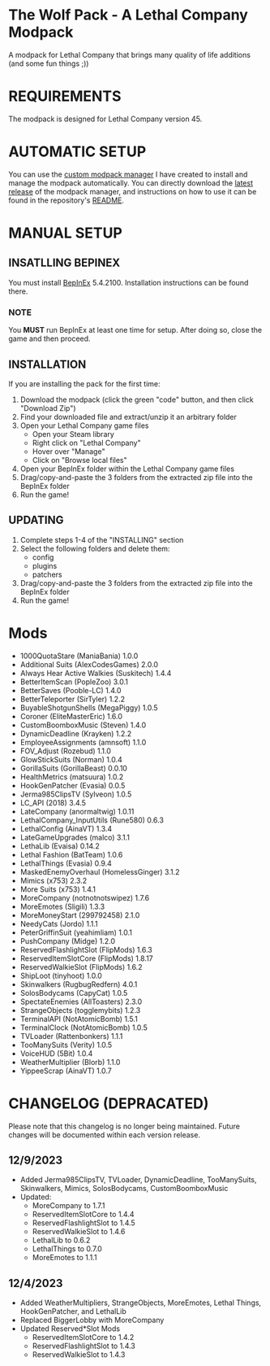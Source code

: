 # The Wolf Pack - A Lethal Company Modpack
A modpack for Lethal Company that brings many quality of life additions (and some fun things ;))

# REQUIREMENTS
The modpack is designed for Lethal Company version 45.  

# AUTOMATIC SETUP
You can use the [custom modpack manager](https://github.com/m-riley04/LethalCompanyModpackInstaller) I have created to install and manage the modpack automatically. You can directly download the [latest release](https://github.com/m-riley04/LethalCompanyModpackInstaller/releases) of the modpack manager, and instructions on how to use it can be found in the repository's [README](https://github.com/m-riley04/LethalCompanyModpackInstaller/blob/master/README.md).

# MANUAL SETUP
## INSATLLING BEPINEX
You must install [BepInEx](https://thunderstore.io/c/lethal-company/p/BepInEx/BepInExPack/) 5.4.2100. 
Installation instructions can be found there. 
### NOTE
You **MUST** run BepInEx at least one time for setup. After doing so, close the game and then proceed.

## INSTALLATION
If you are installing the pack for the first time:
1. Download the modpack (click the green "code" button, and then click "Download Zip")
2. Find your downloaded file and extract/unzip it an arbitrary folder
3. Open your Lethal Company game files
    - Open your Steam library
    - Right click on "Lethal Company"
    - Hover over "Manage"
    - Click on "Browse local files"
4. Open your BepInEx folder within the Lethal Company game files
5. Drag/copy-and-paste the 3 folders from the extracted zip file into the BepInEx folder
6. Run the game!

## UPDATING
1. Complete steps 1-4 of the "INSTALLING" section
2. Select the following folders and delete them:
    - config
    - plugins
    - patchers
3. Drag/copy-and-paste the 3 folders from the extracted zip file into the BepInEx folder
4. Run the game!

# Mods
- 1000QuotaStare (ManiaBania)             1.0.0
- Additional Suits (AlexCodesGames)       2.0.0
- Always Hear Active Walkies (Suskitech)  1.4.4
- BetterItemScan (PopleZoo)               3.0.1
- BetterSaves (Pooble-LC)                 1.4.0
- BetterTeleporter (SirTyler)             1.2.2
- BuyableShotgunShells (MegaPiggy)        1.0.5
- Coroner (EliteMasterEric)               1.6.0
- CustomBoomboxMusic (Steven)             1.4.0
- DynamicDeadline (Krayken)               1.2.2
- EmployeeAssignments (amnsoft)           1.1.0
- FOV_Adjust (Rozebud)                    1.1.0
- GlowStickSuits (Norman)                 1.0.4
- GorillaSuits (GorillaBeast)             0.0.10
- HealthMetrics (matsuura)                1.0.2
- HookGenPatcher (Evasia)                 0.0.5
- Jerma985ClipsTV (Sylveon)               1.0.5
- LC_API (2018)                           3.4.5
- LateCompany (anormaltwig)               1.0.11
- LethalCompany_InputUtils (Rune580)      0.6.3
- LethalConfig (AinaVT)                   1.3.4
- LateGameUpgrades (malco)                3.1.1
- LethaLib (Evaisa)                       0.14.2
- Lethal Fashion (BatTeam)                1.0.6
- LethalThings (Evasia)                   0.9.4
- MaskedEnemyOverhaul (HomelessGinger)    3.1.2
- Mimics (x753)                           2.3.2
- More Suits (x753)                       1.4.1
- MoreCompany (notnotnotswipez)           1.7.6
- MoreEmotes (Sligili)                    1.3.3
- MoreMoneyStart (299792458)              2.1.0
- NeedyCats (Jordo)                       1.1.1
- PeterGriffinSuit (yeahimliam)           1.0.1
- PushCompany (Midge)                     1.2.0
- ReservedFlashlightSlot (FlipMods)       1.6.3
- ReservedItemSlotCore (FlipMods)         1.8.17
- ReservedWalkieSlot (FlipMods)           1.6.2
- ShipLoot (tinyhoot)                     1.0.0
- Skinwalkers (RugbugRedfern)             4.0.1
- SolosBodycams (CapyCat)                 1.0.5
- SpectateEnemies (AllToasters)           2.3.0
- StrangeObjects (togglemybits)           1.2.3
- TerminalAPI (NotAtomicBomb)             1.5.1
- TerminalClock (NotAtomicBomb)           1.0.5
- TVLoader (Rattenbonkers)                1.1.1
- TooManySuits (Verity)                   1.0.5
- VoiceHUD (5Bit)                         1.0.4
- WeatherMultiplier (Blorb)               1.1.0
- YippeeScrap (AinaVT)                    1.0.7

# CHANGELOG (DEPRACATED)
Please note that this changelog is no longer being maintained. Future changes will be documented within each version release.

## 12/9/2023
- Added Jerma985ClipsTV, TVLoader, DynamicDeadline, TooManySuits, Skinwalkers, Mimics, SolosBodycams, CustomBoomboxMusic
- Updated:
    - MoreCompany to 1.7.1
    - ReservedItemSlotCore to 1.4.4
    - ReservedFlashlightSlot to 1.4.5
    - ReservedWalkieSlot to 1.4.6
    - LethalLib to 0.6.2
    - LethalThings to 0.7.0
    - MoreEmotes to 1.1.1

## 12/4/2023
- Added WeatherMultipliers, StrangeObjects, MoreEmotes, Lethal Things, HookGenPatcher, and LethalLib
- Replaced BiggerLobby with MoreCompany
- Updated Reserved*Slot Mods
    - ReservedItemSlotCore to 1.4.2
    - ReservedFlashlightSlot to 1.4.3
    - ReservedWalkieSlot to 1.4.3